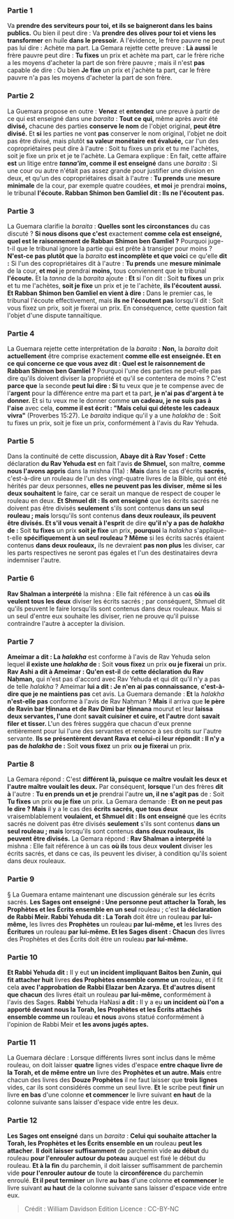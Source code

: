 
### Partie 1
Va <b>prendre des serviteurs pour toi, et ils se baigneront dans les bains publics.</b> Ou bien il peut dire : Va <b>prendre des olives pour toi et viens les transformer</b> en huile <b>dans le pressoir.</b> A l'évidence, le frère pauvre ne peut pas lui dire : Achète ma part. La Gemara rejette cette preuve : <b>Là aussi</b> le frère pauvre peut dire : <b>Tu fixes</b> un prix et achète ma part, car le frère riche a les moyens d'acheter la part de son frère pauvre ; mais il n'est <b>pas</b> capable de dire : Ou bien <b>Je fixe</b> un prix et j'achète ta part, car le frère pauvre n'a pas les moyens d'acheter la part de son frère.

### Partie 2
La Guemara propose en outre : <b>Venez</b> et <b>entendez</b> une preuve à partir de ce qui est enseigné dans une <i>baraita</i> : <b>Tout ce qui, </b> même après avoir été <b>divisé,</b> chacune des parties <b>conserve le nom</b> de l'objet original, <b>peut être divisé.</b> Et <b>si</b> les parties ne vont <b>pas</b> conserver le nom original, l'objet ne doit pas être divisé, mais plutôt <b>sa valeur monétaire</b> <b>est évaluée,</b> car l'un des copropriétaires peut dire à l'autre : Soit tu fixes un prix et tu me l'achètes, soit je fixe un prix et je te l'achète. La Gemara explique : En fait, cette affaire <b>est</b> un litige entre <b><i>tanna'im</i>, comme il est enseigné</b> dans une <i>baraita</i> : Si une cour ou autre n'était pas assez grande pour justifier une division en deux, et qu'un des copropriétaires disait à l'autre : <b>Tu prends</b> une <b>mesure minimale</b> de la cour, par exemple quatre coudées, <b>et moi</b> je prendrai <b>moins,</b> le tribunal <b>l'écoute. Rabban Shimon ben Gamliel dit : Ils ne l'écoutent pas.</b>

### Partie 3
La Guemara clarifie la <i>baraita</i> : <b>Quelles sont les circonstances</b> du cas discuté ? <b>Si nous disons que c'est</b> exactement <b>comme cela est enseigné, quel est le raisonnement de Rabban Shimon ben Gamliel ?</b> Pourquoi juge-t-il que le tribunal ignore la partie qui est prête à transiger pour moins ? <b>N'est-ce pas plutôt que</b> la <i>baraita</i> <b>est incomplète et que voici</b> ce qu'elle <b>dit :</b> Si l'un des copropriétaires dit à l'autre : <b>Tu prends</b> une <b>mesure minimale</b> de la cour, <b>et moi</b> je prendrai <b>moins,</b> tous conviennent que le tribunal <b>l'écoute.</b> Et la <i>tanna</i> de la <i>baraita</i> ajoute : <b>Et</b> si l'on dit : Soit <b>tu fixes</b> un prix et tu me l'achètes, <b>soit je fixe</b> un prix et je te l'achète, <b>ils l'écoutent aussi. Et Rabban Shimon ben Gamliel en vient à dire :</b> Dans le premier cas, le tribunal l'écoute effectivement, mais <b>ils ne l'écoutent pas</b> lorsqu'il dit : Soit vous fixez un prix, soit je fixerai un prix. En conséquence, cette question fait l'objet d'une dispute tannaïtique.

### Partie 4
La Guemara rejette cette interprétation de la <i>baraita</i> : <b>Non,</b> la <i>baraita</i> doit <b>actuellement</b> être comprise exactement <b>comme elle est enseignée. Et en ce qui concerne ce que vous avez dit : Quel est le raisonnement de Rabban Shimon ben Gamliel ?</b> Pourquoi l'une des parties ne peut-elle pas dire qu'ils doivent diviser la propriété et qu'il se contentera de moins ? C'est <b>parce que</b> la seconde <b>peut lui dire : Si</b> tu veux que je te compense avec de l'<b>argent</b> pour la différence entre ma part et ta part, <b>je n'ai pas d'argent à te donner.</b> Et si tu veux me le donner comme <b>un cadeau, je ne suis pas à l'aise</b> avec cela, <b>comme il est écrit : "Mais celui qui déteste les cadeaux vivra"</b> (Proverbes 15:27). Le <i>baraita</i> indique qu'il y a une <i>halakha</i> de : Soit tu fixes un prix, soit je fixe un prix, conformément à l'avis du Rav Yehuda.

### Partie 5
Dans la continuité de cette discussion, <b>Abaye dit à Rav Yosef : Cette</b> déclaration <b>du Rav Yehuda est</b> en fait l'avis <b>de Shmuel,</b> son maître, <b>comme nous l'avons appris</b> dans la mishna (11a) : <b>Mais</b> dans le cas d'écrits <b>sacrés,</b> c'est-à-dire un rouleau de l'un des vingt-quatre livres de la Bible, qui ont été hérités par deux personnes, <b>elles ne peuvent pas les diviser</b>, <b>même si les deux souhaitent</b> le faire, car ce serait un manque de respect de couper le rouleau en deux. <b>Et Shmuel dit : Ils ont enseigné</b> que les écrits sacrés ne doivent pas être divisés <b>seulement</b> s'ils sont contenus <b>dans un seul rouleau ; mais</b> lorsqu'ils sont contenus <b>dans deux rouleaux, ils peuvent être divisés. Et s'il vous venait à l'esprit</b> de dire <b>qu'il n'y a pas de <i>halakha</i> de :</b> Soit <b>tu fixes</b> un prix <b>soit je fixe</b> un prix, <b>pourquoi</b> la <i>halakha</i> s'applique-t-elle <b>spécifiquement à un seul rouleau ? Même</b> si les écrits sacrés étaient contenus <b>dans deux rouleaux,</b> ils ne devraient <b>pas non plus</b> les diviser, car les parts respectives ne seront pas égales et l'un des destinataires devra indemniser l'autre.

### Partie 6
<b>Rav Shalman a interprété</b> la mishna : Elle fait référence à un cas <b>où ils veulent tous les deux</b> diviser les écrits sacrés ; par conséquent, Shmuel dit qu'ils peuvent le faire lorsqu'ils sont contenus dans deux rouleaux. Mais si un seul d'entre eux souhaite les diviser, rien ne prouve qu'il puisse contraindre l'autre à accepter la division.

### Partie 7
<b>Ameimar a dit : La <i>halakha</i></b> est conforme à l'avis de Rav Yehuda selon lequel <b>il existe une <i>halakha</i> de :</b> Soit <b>vous fixez</b> un prix <b>ou je fixerai</b> un prix. <b>Rav Ashi a dit à Ameimar : Qu'en est-il</b> de <b>cette déclaration</b> <b>du Rav Naḥman,</b> qui n'est pas d'accord avec Rav Yehuda et qui dit qu'il n'y a pas de telle <i>halakha</i> ? Ameimar <b>lui a dit : Je n'en ai pas connaissance</b>, <b>c'est-à-dire que je ne maintiens pas</b> cet avis. La Guemara demande : <b>Et</b> la <i>halakha</i> <b>n'est-elle pas</b> conforme à l'avis de Rav Naḥman ? <b>Mais</b> il arriva que <b>le père de Ravin bar Ḥinnana et de Rav Dimi bar Ḥinnana</b> mourut et leur <b>laissa deux servantes, l'une</b> dont <b>savait cuisiner et cuire, et l'autre</b> dont <b>savait filer et tisser. </b> L'un des frères suggéra que chacun d'eux prenne entièrement pour lui l'une des servantes et renonce à ses droits sur l'autre servante. <b>Ils se présentèrent devant Rava et celui-ci leur répondit : Il n'y a pas de <i>halakha</i> de :</b> Soit <b>vous fixez</b> un prix <b>ou je fixerai</b> un prix.

### Partie 8
La Gemara répond : C'est <b>différent là, puisque ce maître voulait les deux et l'autre maître voulait les deux.</b> Par conséquent, <b>lorsque</b> l'un des frères <b>dit à</b> l'autre : <b>Tu en prends un et je</b> prendrai l'autre <b>un, il ne s'agit pas</b> de : Soit <b>Tu fixes</b> un prix <b>ou je fixe</b> un prix. La Gemara demande : <b>Et on ne peut pas le dire ? Mais</b> il y a le cas des <b>écrits sacrés, que tous deux</b> vraisemblablement <b>voulaient, et Shmuel dit : Ils ont enseigné</b> que les écrits sacrés ne doivent pas être divisés <b>seulement</b> s'ils sont contenus <b>dans un seul rouleau ; mais</b> lorsqu'ils sont contenus <b>dans deux rouleaux, ils peuvent être divisés.</b> La Gemara répond : <b>Rav Shalman a interprété</b> la mishna : Elle fait référence à un cas <b>où ils</b> tous deux <b>voulent</b> diviser les écrits sacrés, et dans ce cas, ils peuvent les diviser, à condition qu'ils soient dans deux rouleaux.

### Partie 9
§ La Guemara entame maintenant une discussion générale sur les écrits sacrés. <b>Les Sages ont enseigné : Une personne peut attacher la Torah, les Prophètes et les Écrits ensemble en un seul</b> rouleau ; c'est <b>la déclaration de Rabbi Meir. Rabbi Yehuda dit : La Torah</b> doit être un rouleau <b>par lui-même,</b> les livres des <b>Prophètes</b> un rouleau <b>par lui-même, et</b> les livres des <b>Écritures</b> un rouleau <b>par lui-même. Et les Sages disent : Chacun</b> des livres des Prophètes et des Écrits doit être un rouleau <b>par lui-même.</b>

### Partie 10
<b>Et Rabbi Yehuda dit :</b> Il y eut <b>un incident impliquant Baitos ben Zunin, qui fit attacher huit</b> livres <b>des Prophètes ensemble comme un</b> rouleau, et il fit cela <b>avec l'approbation de Rabbi Elazar ben Azarya. Et d'autres disent que chacun</b> des livres était un rouleau <b>par lui-même,</b> conformément à l'avis des Sages. <b>Rabbi</b> Yehuda HaNasi <b>a dit :</b> Il y a eu <b>un incident où l'on a apporté devant nous la Torah, les Prophètes et les Écrits attachés ensemble comme un</b> rouleau <b>et nous</b> avons statué conformément à l'opinion de Rabbi Meir et <b>les avons jugés aptes.</b>

### Partie 11
La Guemara déclare : Lorsque différents livres sont inclus dans le même rouleau, on doit laisser <b>quatre</b> lignes vides d'espace <b>entre chaque livre de la Torah, et de même entre un</b> livre des <b>Prophètes et un autre. Mais</b> entre chacun des livres des <b>Douze Prophètes</b> il ne faut laisser que <b>trois</b> <b>lignes</b> vides, car ils sont considérés comme un seul livre. <b>Et</b> le scribe peut <b>finir</b> un livre <b>en bas</b> d'une colonne <b>et commencer</b> le livre suivant <b>en haut</b> de la colonne suivante sans laisser d'espace vide entre les deux.

### Partie 12
<b>Les Sages ont enseigné</b> dans un <i>baraita</i> : <b>Celui qui souhaite attacher la Torah, les Prophètes et les Écrits ensemble en un</b> rouleau <b>peut les attacher</b>. <b>Il doit laisser suffisamment</b> de parchemin vide <b>au début</b> du rouleau <b>pour l'enrouler autour du poteau</b> auquel est fixé le début du rouleau. <b>Et à la fin</b> du parchemin, il doit laisser suffisamment de parchemin vide <b>pour l'enrouler autour de</b> toute la <b>circonférence</b> du parchemin enroulé. <b>Et il peut terminer</b> un livre <b>au bas</b> d'une colonne <b>et commencer</b> le livre suivant <b>au haut</b> de la colonne suivante sans laisser d'espace vide entre eux.

>Crédit : William Davidson Edition
>Licence : CC-BY-NC